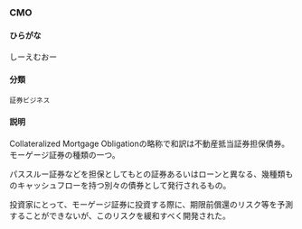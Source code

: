 <div style="display:none;">

## [あ行](securities-terms?id=あ行)
## [か行](securities-terms?id=か行)
## [さ行](securities-terms?id=さ行)
## [た行](securities-terms?id=た行)
## [な行](securities-terms?id=な行)
## [は行](securities-terms?id=は行)
## [ま行](securities-terms?id=ま行)
## [や行](securities-terms?id=や行)
## [ら行](securities-terms?id=ら行)
## [わ行](securities-terms?id=わ行)
## [英数字・記号](securities-terms?id=英数字・記号)

</div>

### CMO

#### ひらがな

しーえむおー

#### 分類

`証券ビジネス`

#### 説明

Collateralized Mortgage Obligationの略称で和訳は不動産抵当証券担保債券。モーゲージ証券の種類の一つ。
パススルー証券などを担保としてもとの証券あるいはローンと異なる、幾種類ものキャッシュフローを持つ別々の債券として発行されるもの。
投資家にとって、モーゲージ証券に投資する際に、期限前償還のリスク等を予測することができないが、このリスクを緩和すべく開発された。

